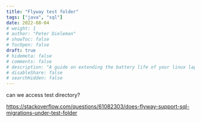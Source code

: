 ```yaml
---
title: "Flyway test folder"
tags: ["java", "sql"]
date: 2022-08-04
# weight: 1
# author: "Peter Dieleman"
# showToc: false
# TocOpen: false
draft: true
# hidemeta: false
# comments: false
# description: "A guide on extending the battery life of your linux laptop"
# disableShare: false
# searchHidden: false
---
```


can we access test directory?

https://stackoverflow.com/questions/61082303/does-flyway-support-sql-migrations-under-test-folder
